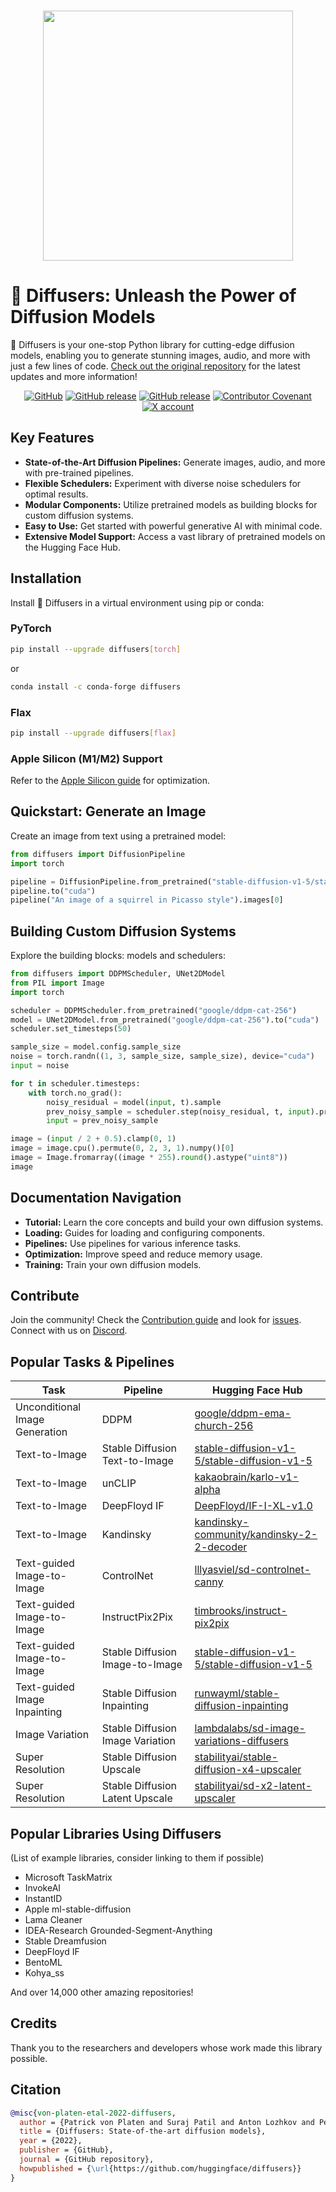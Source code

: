 <p align="center">
    <br>
    <img src="https://raw.githubusercontent.com/huggingface/diffusers/main/docs/source/en/imgs/diffusers_library.jpg" width="400"/>
    <br>
<p>

# 🤗 Diffusers: Unleash the Power of Diffusion Models

🤗 Diffusers is your one-stop Python library for cutting-edge diffusion models, enabling you to generate stunning images, audio, and more with just a few lines of code. [Check out the original repository](https://github.com/huggingface/diffusers) for the latest updates and more information!

<p align="center">
    <a href="https://github.com/huggingface/diffusers/blob/main/LICENSE"><img alt="GitHub" src="https://img.shields.io/github/license/huggingface/datasets.svg?color=blue"></a>
    <a href="https://github.com/huggingface/diffusers/releases"><img alt="GitHub release" src="https://img.shields.io/github/release/huggingface/diffusers.svg"></a>
    <a href="https://pepy.tech/project/diffusers"><img alt="GitHub release" src="https://static.pepy.tech/badge/diffusers/month"></a>
    <a href="CODE_OF_CONDUCT.md"><img alt="Contributor Covenant" src="https://img.shields.io/badge/Contributor%20Covenant-2.1-4baaaa.svg"></a>
    <a href="https://twitter.com/diffuserslib"><img alt="X account" src="https://img.shields.io/twitter/url/https/twitter.com/diffuserslib.svg?style=social&label=Follow%20%40diffuserslib"></a>
</p>

## Key Features

*   **State-of-the-Art Diffusion Pipelines:** Generate images, audio, and more with pre-trained pipelines.
*   **Flexible Schedulers:** Experiment with diverse noise schedulers for optimal results.
*   **Modular Components:** Utilize pretrained models as building blocks for custom diffusion systems.
*   **Easy to Use:** Get started with powerful generative AI with minimal code.
*   **Extensive Model Support:** Access a vast library of pretrained models on the Hugging Face Hub.

## Installation

Install 🤗 Diffusers in a virtual environment using pip or conda:

### PyTorch

```bash
pip install --upgrade diffusers[torch]
```

or

```sh
conda install -c conda-forge diffusers
```

### Flax

```bash
pip install --upgrade diffusers[flax]
```

### Apple Silicon (M1/M2) Support

Refer to the [Apple Silicon guide](https://huggingface.co/docs/diffusers/optimization/mps) for optimization.

## Quickstart: Generate an Image

Create an image from text using a pretrained model:

```python
from diffusers import DiffusionPipeline
import torch

pipeline = DiffusionPipeline.from_pretrained("stable-diffusion-v1-5/stable-diffusion-v1-5", torch_dtype=torch.float16)
pipeline.to("cuda")
pipeline("An image of a squirrel in Picasso style").images[0]
```

## Building Custom Diffusion Systems

Explore the building blocks: models and schedulers:

```python
from diffusers import DDPMScheduler, UNet2DModel
from PIL import Image
import torch

scheduler = DDPMScheduler.from_pretrained("google/ddpm-cat-256")
model = UNet2DModel.from_pretrained("google/ddpm-cat-256").to("cuda")
scheduler.set_timesteps(50)

sample_size = model.config.sample_size
noise = torch.randn((1, 3, sample_size, sample_size), device="cuda")
input = noise

for t in scheduler.timesteps:
    with torch.no_grad():
        noisy_residual = model(input, t).sample
        prev_noisy_sample = scheduler.step(noisy_residual, t, input).prev_sample
        input = prev_noisy_sample

image = (input / 2 + 0.5).clamp(0, 1)
image = image.cpu().permute(0, 2, 3, 1).numpy()[0]
image = Image.fromarray((image * 255).round().astype("uint8"))
image
```

## Documentation Navigation

*   **Tutorial:** Learn the core concepts and build your own diffusion systems.
*   **Loading:** Guides for loading and configuring components.
*   **Pipelines:** Use pipelines for various inference tasks.
*   **Optimization:** Improve speed and reduce memory usage.
*   **Training:** Train your own diffusion models.

## Contribute

Join the community!  Check the [Contribution guide](https://github.com/huggingface/diffusers/blob/main/CONTRIBUTING.md) and look for [issues](https://github.com/huggingface/diffusers/issues). Connect with us on [Discord](https://discord.gg/G7tWnz98XR).

## Popular Tasks & Pipelines

| Task                     | Pipeline                                                                 | Hugging Face Hub                                                                           |
| ------------------------ | ------------------------------------------------------------------------ | ----------------------------------------------------------------------------------------- |
| Unconditional Image Generation | DDPM                                                                     | [google/ddpm-ema-church-256](https://huggingface.co/google/ddpm-ema-church-256)            |
| Text-to-Image          | Stable Diffusion Text-to-Image                                         | [stable-diffusion-v1-5/stable-diffusion-v1-5](https://huggingface.co/stable-diffusion-v1-5/stable-diffusion-v1-5) |
| Text-to-Image          | unCLIP                                                                   | [kakaobrain/karlo-v1-alpha](https://huggingface.co/kakaobrain/karlo-v1-alpha)            |
| Text-to-Image          | DeepFloyd IF                                                                 | [DeepFloyd/IF-I-XL-v1.0](https://huggingface.co/DeepFloyd/IF-I-XL-v1.0)                    |
| Text-to-Image          | Kandinsky                                                                | [kandinsky-community/kandinsky-2-2-decoder](https://huggingface.co/kandinsky-community/kandinsky-2-2-decoder) |
| Text-guided Image-to-Image | ControlNet                                                               | [lllyasviel/sd-controlnet-canny](https://huggingface.co/lllyasviel/sd-controlnet-canny) |
| Text-guided Image-to-Image | InstructPix2Pix                                                            | [timbrooks/instruct-pix2pix](https://huggingface.co/timbrooks/instruct-pix2pix)          |
| Text-guided Image-to-Image | Stable Diffusion Image-to-Image                                         | [stable-diffusion-v1-5/stable-diffusion-v1-5](https://huggingface.co/stable-diffusion-v1-5/stable-diffusion-v1-5) |
| Text-guided Image Inpainting | Stable Diffusion Inpainting                                               | [runwayml/stable-diffusion-inpainting](https://huggingface.co/runwayml/stable-diffusion-inpainting) |
| Image Variation          | Stable Diffusion Image Variation                                        | [lambdalabs/sd-image-variations-diffusers](https://huggingface.co/lambdalabs/sd-image-variations-diffusers)  |
| Super Resolution         | Stable Diffusion Upscale                                                | [stabilityai/stable-diffusion-x4-upscaler](https://huggingface.co/stabilityai/stable-diffusion-x4-upscaler)   |
| Super Resolution         | Stable Diffusion Latent Upscale                                         | [stabilityai/sd-x2-latent-upscaler](https://huggingface.co/stabilityai/sd-x2-latent-upscaler)  |

## Popular Libraries Using Diffusers

(List of example libraries, consider linking to them if possible)

*   Microsoft TaskMatrix
*   InvokeAI
*   InstantID
*   Apple ml-stable-diffusion
*   Lama Cleaner
*   IDEA-Research Grounded-Segment-Anything
*   Stable Dreamfusion
*   DeepFloyd IF
*   BentoML
*   Kohya_ss

And over 14,000 other amazing repositories!

## Credits

Thank you to the researchers and developers whose work made this library possible.

## Citation

```bibtex
@misc{von-platen-etal-2022-diffusers,
  author = {Patrick von Platen and Suraj Patil and Anton Lozhkov and Pedro Cuenca and Nathan Lambert and Kashif Rasul and Mishig Davaadorj and Dhruv Nair and Sayak Paul and William Berman and Yiyi Xu and Steven Liu and Thomas Wolf},
  title = {Diffusers: State-of-the-art diffusion models},
  year = {2022},
  publisher = {GitHub},
  journal = {GitHub repository},
  howpublished = {\url{https://github.com/huggingface/diffusers}}
}
```